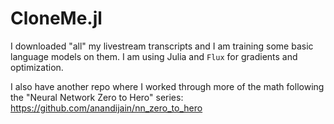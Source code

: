 # CloneMe.jl

I downloaded "all" my livestream transcripts and I am training some basic language models on them. I am using Julia and `Flux` for gradients and optimization.

I also have another repo where I worked through more of the math following the "Neural Network Zero to Hero" series:
https://github.com/anandijain/nn_zero_to_hero